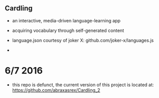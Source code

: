 
## Cardling

- an interactive, media-driven language-learning app  

- acquiring vocabulary through self-generated content  

- language.json courtesy of joker X: github.com/joker-x/languages.js
- 

# 6/7 2016
- this repo is defunct, the current version of this project is located at: https://github.com/abraxasrex/Cardling_2
